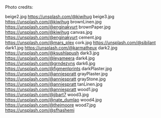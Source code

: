 Photo credits:

beige2.jpg https://unsplash.com/@kiwihug
beige3.jpg https://unsplash.com/@kiwihug
brownLinen.jpg https://unsplash.com/@enginakyurt
brownPaper.jpg https://unsplash.com/@kiwihug
canvas.jpg https://unsplash.com/@enginakyurt
cement.jpg https://unsplash.com/@mars_plex
cork.jpg https://unsplash.com/@sibilant
dark1.jpg https://unsplash.com/@karmatheux
dark2.jpg https://unsplash.com/@ksushlapush
dark3.jpg https://unsplash.com/@leyameera
dark4.jpg https://unsplash.com/@grndezyns
dark6.jpg https://unsplash.com/@figmentprints
darkPlaster.jpg https://unsplash.com/@anniespratt
grayPlaster.jpg https://unsplash.com/@anniespratt
grayStone.jpg https://unsplash.com/@anniespratt
tanLinen.jpg https://unsplash.com/@anniespratt
wood1.jpg https://unsplash.com/@jjbart7
wood3.jpg https://unsplash.com/@nate_dumlao
wood4.jpg https://unsplash.com/@thejmoore
wood7.jpg https://unsplash.com/@sfhashemi
